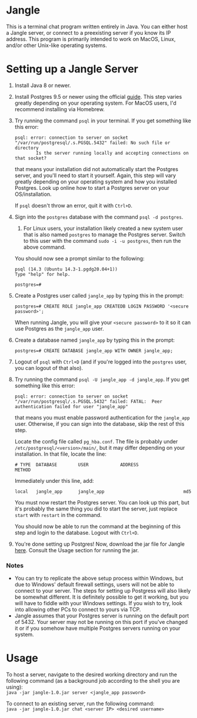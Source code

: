 # Jangle
This is a terminal chat program written entirely in Java. You can either host a Jangle server, or connect to a preexisting server if you know its IP address. This program is primarily intended to work on MacOS, Linux, and/or other Unix-like operating systems.

# Setting up a Jangle Server
1.  Install Java 8 or newer.
2.  Install Postgres 9.5 or newer using the official [guide](https://www.postgresql.org/download/). This step varies greatly depending on your operating system. For MacOS users, I'd recommend installing via Homebrew.
3.  Try running the command `psql` in your terminal. If you get something like this error:

    ```
    psql: error: connection to server on socket "/var/run/postgresql/.s.PGSQL.5432" failed: No such file or directory
            Is the server running locally and accepting connections on that socket?
    ```
    that means your installation did not automatically start the Postgres server, and you'll need to start it yourself. Again, this step will vary greatly depending on your operating system and how you installed Postgres. Look up online how to start a Postgres server on your OS/installation.

    If `psql` doesn't throw an error, quit it with `Ctrl+D`.
4.  Sign into the `postgres` database with the command `psql -d postgres`.
    
    1.  For Linux users, your installation likely created a new system user that is also named `postgres` to manage the Postgres server. Switch to this user with the command `sudo -i -u postgres`, then run the above command.  
    
    You should now see a prompt similar to the following:
    
    ```
    psql (14.3 (Ubuntu 14.3-1.pgdg20.04+1))
    Type "help" for help.
    
    postgres=#
    ```
5.  Create a Postgres user called `jangle_app` by typing this in the prompt:
    ```
    postgres=# CREATE ROLE jangle_app CREATEDB LOGIN PASSWORD '<secure password>';
    ```
    When running Jangle, you will give your `<secure password>` to it so it can use Postgres as the `jangle_app` user.
6.  Create a database named `jangle_app` by typing this in the prompt:
    ```
    postgres=# CREATE DATABASE jangle_app WITH OWNER jangle_app;
    ```
7.  Logout of `psql` with `Ctrl+D` (and if you're logged into the `postgres` user, you can logout of that also).
8.  Try running the command `psql -U jangle_app -d jangle_app`. If you get something like this error:
    ```
    psql: error: connection to server on socket "/var/run/postgresql/.s.PGSQL.5432" failed: FATAL:  Peer authentication failed for user "jangle_app"
    ```
    that means you must enable password authentication for the `jangle_app` user. Otherwise, if you can sign into the database, skip the rest of this step.
    
    Locate the config file called `pg_hba.conf`. The file is probably under `/etc/postgresql/<version>/main/`, but it may differ depending on your installation. In that file, locate the line:
    ```
    # TYPE  DATABASE        USER            ADDRESS                 METHOD
    ```
    Immediately under this line, add:
    ```
    local   jangle_app      jangle_app                              md5
    ```
    You must now restart the Postgres server. You can look up this part, but it's probably the same thing you did to start the server, just replace `start` with `restart` in the command.
    
    You should now be able to run the command at the beginning of this step and login to the database. Logout with `Ctrl+D`.

9.  You're done setting up Postgres! Now, download the jar file for Jangle [here](https://github.com/platformer/jangle/blob/3cb43aa6b2d21371afca62f983457332f78f9055/target/jangle-1.0.jar). Consult the Usage section for running the jar.

### Notes
*   You can try to replicate the above setup process within Windows, but due to Windows' default firewall settings, users will not be able to connect to your server. The steps for setting up Postgress will also likely be somewhat different. It is definitely possible to get it working, but you will have to fiddle with your Windows settings. If you wish to try, look into allowing other PCs to connect to yours via TCP.
*   Jangle assumes that your Postgres server is running on the default port of 5432. Your server may not be running on this port if you've changed it or if you somehow have multiple Postgres servers running on your system.

# Usage
To host a server, navigate to the desired working directory and run the following command (as a background job according to the shell you are using):  
`java -jar jangle-1.0.jar server <jangle_app password>`

To connect to an existing server, run the following command:  
`java -jar jangle-1.0.jar chat <server IP> <desired username>`
